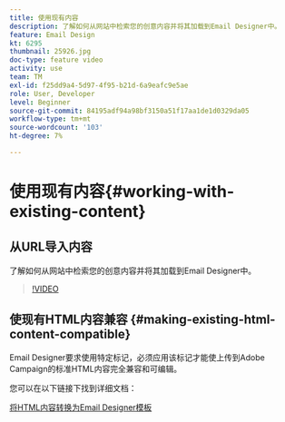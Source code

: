 ```yaml
---
title: 使用现有内容
description: 了解如何从网站中检索您的创意内容并将其加载到Email Designer中。
feature: Email Design
kt: 6295
thumbnail: 25926.jpg
doc-type: feature video
activity: use
team: TM
exl-id: f25dd9a4-5d97-4f95-b21d-6a9eafc9e5ae
role: User, Developer
level: Beginner
source-git-commit: 84195adf94a98bf3150a51f17aa1de1d0329da05
workflow-type: tm+mt
source-wordcount: '103'
ht-degree: 7%

---
```


# 使用现有内容{#working-with-existing-content}

## 从URL导入内容

了解如何从网站中检索您的创意内容并将其加载到Email Designer中。

>[!VIDEO](https://video.tv.adobe.com/v/25926?quality=12)

## 使现有HTML内容兼容 {#making-existing-html-content-compatible}

Email Designer要求使用特定标记，必须应用该标记才能使上传到Adobe Campaign的标准HTML内容完全兼容和可编辑。

您可以在以下链接下找到详细文档：

[将HTML内容转换为Email Designer模板](https://experienceleague.adobe.com/docs/campaign-standard/using/designing-content/building-email-content/using-existing-content.html?lang=en)
